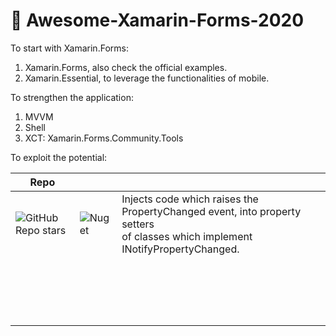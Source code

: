 # :monkey: Awesome-Xamarin-Forms-2020
To start with Xamarin.Forms:

1. Xamarin.Forms, also check the official examples.
2. Xamarin.Essential, to leverage the functionalities of mobile.



To strengthen the application:

1. MVVM
2. Shell
3. XCT: Xamarin.Forms.Community.Tools



To exploit the potential:

| Repo                                                         |                                                              |                                                              |
| ------------------------------------------------------------ | ------------------------------------------------------------ | ------------------------------------------------------------ |
| ![GitHub Repo stars](https://img.shields.io/github/stars/Fody/PropertyChanged?label=PropertyChanged&style=social) | ![Nuget](https://img.shields.io/nuget/v/PropertyChanged.Fody) | Injects code which raises the PropertyChanged event, into property setters <br />of classes which implement INotifyPropertyChanged. |
|                                                              |                                                              |                                                              |
|                                                              |                                                              |                                                              |
|                                                              |                                                              |                                                              |
|                                                              |                                                              |                                                              |
|                                                              |                                                              |                                                              |
|                                                              |                                                              |                                                              |
|                                                              |                                                              |                                                              |
|                                                              |                                                              |                                                              |
|                                                              |                                                              |                                                              |
|                                                              |                                                              |                                                              |
|                                                              |                                                              |                                                              |
|                                                              |                                                              |                                                              |
|                                                              |                                                              |                                                              |
|                                                              |                                                              |                                                              |
|                                                              |                                                              |                                                              |
|                                                              |                                                              |                                                              |
|                                                              |                                                              |                                                              |
|                                                              |                                                              |                                                              |




